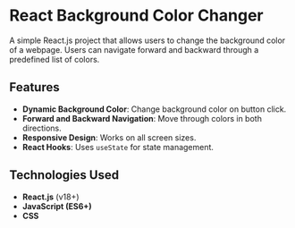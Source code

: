 # React Background Color Changer

A simple React.js project that allows users to change the background  color of a webpage. Users can navigate forward and backward through a predefined list of colors.

## Features

- **Dynamic Background Color**: Change background color on button click.
- **Forward and Backward Navigation**: Move through colors in both directions.
- **Responsive Design**: Works on all screen sizes.
- **React Hooks**: Uses `useState` for state management.

## Technologies Used

- **React.js** (v18+)
- **JavaScript (ES6+)**
- **CSS**
